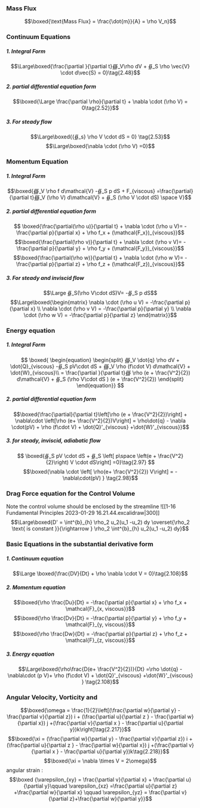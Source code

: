 ### Mass Flux 
$$\boxed{\text{Mass Flux} = \frac{\dot{m}}{A} = \rho  V_n}$$
### Continuum Equations
##### 1. Integral Form
$$\Large\boxed{\frac{\partial }{\partial t}∰_V\rho dV + ∯_S \rho \vec{V} \cdot d\vec{S} = 0}\tag{2.48}$$
##### 2. partial differential equation form
$$\boxed{\Large \frac{\partial \rho}{\partial t} + \nabla \cdot (\rho V) = 0\tag{2.52}}$$
##### 3. For steady flow
$$\Large\boxed{{∯_s} \rho V \cdot dS =  0} \tag{2.53}$$
$$\Large\boxed{\nabla \cdot (\rho V) =0}$$
### Momentum Equation
##### 1. Integral Form 
$$\boxed{∰_V \rho f d\mathcal{V} -∯_S p dS + F_{viscous} =\frac{\partial}{\partial t}∰_V (\rho V)  d\mathcal{V} + ∯_S (\rho V \cdot dS) \space V}$$

##### 2. partial differential equation form 
$$ \boxed{\frac{\partial(\rho u)}{\partial t}   + \nabla \cdot (\rho u V)= - \frac{\partial p}{\partial x} + \rho f_x + (\mathcal{F_x})_{viscous}}$$
$$\boxed{\frac{\partial(\rho v)}{\partial t}   + \nabla \cdot (\rho v V)= - \frac{\partial p}{\partial y} + \rho f_y + (\mathcal{F_y})_{viscous}}$$
$$\boxed{\frac{\partial(\rho w)}{\partial t}   + \nabla \cdot (\rho w V)= - \frac{\partial p}{\partial z} + \rho f_z + (\mathcal{F_z})_{viscous}}$$

##### 3. For steady and inviscid flow 
$$\Large ∯_S(\rho V\cdot dS)V= -∯_S p dS$$
$$\Large\boxed{\begin{matrix}
\nabla \cdot (\rho u V) = -\frac{\partial p}{\partial x} \\
\nabla \cdot (\rho v V) = -\frac{\partial p}{\partial y} \\
\nabla \cdot (\rho w V) = -\frac{\partial p}{\partial z} 
\end{matrix}}$$

### Energy equation
##### 1. Integral Form 
$$
\boxed{
\begin{equation}
\begin{split}
∰_V \dot{q} \rho dV + \dot{Q}_{viscous} -∯_S pV\cdot dS + ∰_V \rho (f\cdot V) d\mathcal{V} + \dot{W}_{viscous}\\
= \frac{\partial }{\partial t}∰ \rho (e + \frac{V^2}{2}) d\mathcal{V} + ∯_S (\rho V\cdot dS ) (e + \frac{V^2}{2})
\end{split}
\end{equation}}
$$
##### 2. partial differential equation form 
$$\boxed{\frac{\partial}{\partial t}\left[\rho (e + \frac{V^2}{2})\right] + \nabla\cdot \left[\rho (e+ \frac{V^2}{2})V\right] = \rho\dot{q} - \nabla \cdot(pV) + \rho (f\cdot V) + \dot{Q}'_{viscous} +\dot{W}'_{viscous}}$$
##### 3. for steady, inviscid, adiabatic flow 
$$
\boxed{∯_S pV \cdot dS + ∯_S \left[ p\space \left(e + \frac{V^2}{2}\right) V \cdot dS\right] =0}\tag{2.97}
$$
$$\boxed{\nabla \cdot \left[ \rho(e+ \frac{V^2}{2}) V\right] = -\nabla\cdot(pV) } \tag{2.98}$$

### Drag Force equation for the Control Volume
Note the control volume should be enclosed by the streamline 
![[1-16 Fundamental Principles 2023-01-29 16.21.44.excalidraw|300]]
$$\Large\boxed{D' = \int^{b}_{h} \rho_2 u_2(u_1 -u_2) dy \overset{\rho_2 \text{ is constant }}{\rightarrow }    \rho_2 \int^{b}_{h} u_2(u_1 -u_2) dy}$$
### Basic Equations in the substantial derivative form 
##### 1. Continuum equation
$$\Large \boxed{\frac{DV}{Dt} + \rho \nabla \cdot V = 0}\tag{2.108}$$

##### 2. Momentum equation

$$\boxed{\rho \frac{Du}{Dt} = -\frac{\partial p}{\partial x} + \rho f_x + \mathcal{F}_{x, viscous}}$$
$$\boxed{\rho \frac{Dv}{Dt} = -\frac{\partial p}{\partial y} + \rho f_y + \mathcal{F}_{y, viscous}}$$
$$\boxed{\rho \frac{Dw}{Dt} = -\frac{\partial p}{\partial z} + \rho f_z + \mathcal{F}_{z, viscous}}$$

##### 3. Energy equation 
$$\Large\boxed{\rho\frac{D(e+ \frac{V^2}{2})}{Dt} =\rho \dot{q} -\nabla\cdot (p V)+ \rho (f\cdot V) + \dot{Q}'_{viscous} +\dot{W}'_{viscous} } \tag{2.108}$$

### Angular Velocity, Vorticity and 
$$\boxed{\omega = \frac{1}{2}\left[(\frac{\partial w}{\partial y} - \frac{\partial v}{\partial z}) i + (\frac{\partial u}{\partial z } - \frac{\partial w}{\partial x}) j +(\frac{\partial v}{\partial x } - \frac{\partial u}{\partial y})k\right]\tag{2.217}}$$
$$\boxed{\xi = (\frac{\partial w}{\partial y} - \frac{\partial v}{\partial z}) i + (\frac{\partial u}{\partial z } - \frac{\partial w}{\partial x}) j +(\frac{\partial v}{\partial x } - \frac{\partial u}{\partial y})k\tag{2.218}}$$
$$\boxed{\xi = \nabla \times V = 2\omega}$$
angular strain :
$$\boxed {\varepsilon_{xy} = \frac{\partial v}{\partial x} + \frac{\partial u}{\partial y}\qquad \varepsilon_{xz} =\frac{\partial u}{\partial z} +\frac{\partial w}{\partial x} \qquad \varepsilon_{yz} = \frac{\partial v}{\partial z}+\frac{\partial w}{\partial y}}$$
